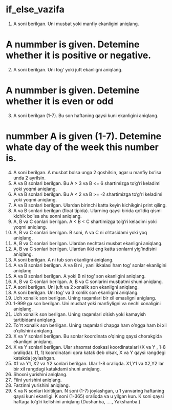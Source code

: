 # if_else_vazifa
1. A soni berilgan. Uni musbat yoki manfiy ekanligini aniqlang.
# A nummber is given. Detemine whether it is  positive or negative.

2. A soni berilgan. Uni tog’ yoki juft ekanligni aniqlang.
# A nummber is given. Detemine whether it is even or odd

3. A soni berilgan (1-7). Bu son haftaning qaysi kuni ekanligini aniqlang.
# nummber A is given (1-7). Detemine whate day of the week this  number is.

4. A soni berilgan. A musbat bolsa unga 2 qoshilsin, agar u manfiy bo’lsa unda 2
ayrilsin.
5. A va B sonlari berilgan. Bu A > 3 va B <= 6 shartimizga to’g’ri keladimi yoki
yoqmi aniqlang.
6. A va B sonlari berilgan. Bu A < 2 va B >= -2 shartimizga to’g’ri keladimi yoki
yoqmi aniqlang.
7. A va B sonlari berilgan. Ulardan birinchi katta keyin kichikgini print qiling.
8. A va B sonlari berilgan (float tipida). Ularning qaysi birida qo’ldiq qismi kichik
bo’lsa shu sonni aniqlang.
9. A, B va C sonlari berilgan. A < B < C shartimizga to’g’ri keladimi yoki yoqmi
aniqlang.
10. A, B va C sonlari berilgan. B soni, A va C ni o’rtasidami yoki yoq aniqlang.
11. A, B va C sonlari berilgan. Ulardan nechtasi musbat ekanligni aniqlang.
12. A, B va C sonlari berilgan. Ulardan ikki eng katta sonlarni yig’indisini aniqlang.
13. A soni berilgan. A ni tub son ekanligni aniqlang.
14. A va B sonlari berilgan. A va B ni , yani ikkalasi ham tog’ sonlar ekanligini
aniqlang
15. A va B sonlari berilgan. A yoki B ni tog’ son ekanligini aniqlang.
16. A, B va C sonlari berilgan. A, B va C sonlarini musbatmi shuni aniqlang.
17. A soni berilgan. Uni juft va 2 xonalik son ekanligni aniqlang.
18. A soni berilgan. Uni tog’ va 3 xonlik son ekanligini aniqlang.
19. Uch xonalik son berilgan. Uning raqamlari bir xil emasligni aniglang.
20. 1-999 ga son berilgan. Uni musbat yoki manfiyligni va nechi xonaligini
aniqlang.
21. Uch xonalik son berilgan. Uning raqamlari o’sish yoki kamayish tartibidami
aniqlang.
22. To’rt xonalik son berilgan. Uning raqamlari chapga ham o’ngga ham bi xil
o’qilishini aniqlang.
23. X va Y sonlari berilgan. Bu sonlar koordinata o’qining qaysi chorakgida
ekanligni aniqlang.
24. X va Y sonlari berilgan. Ular shaxmat doskasi koordinatalari (X va Y , 1-8
oraliqda). (1, 1) koordinatani qora katak deb olsak, X va Y qaysi rangdegi
katakda joylashgan.
25. X1 va Y1, X2 va Y2 sonlari berilgan. Ular 1-8 oraliqda. X1,Y1 va X2,Y2 lar bir xil
rangdagi katakdami shuni aniqlang.
26. Shoxni yurishini aniqlang.
27. Filni yurishini aniqlang.
28. Farzinni yurishini aniqlang.
29. K va N sonlari kiritilgan. N soni (1-7) joylashgan, u 1 yanvaring haftaning qaysi
kuni ekanligi. K soni (1-365) oraliqda va u yilgan kun. K soni qaysi haftaga
to’g’ri kelishini aniqlang (Dushanba, …., Yakshanba.)
